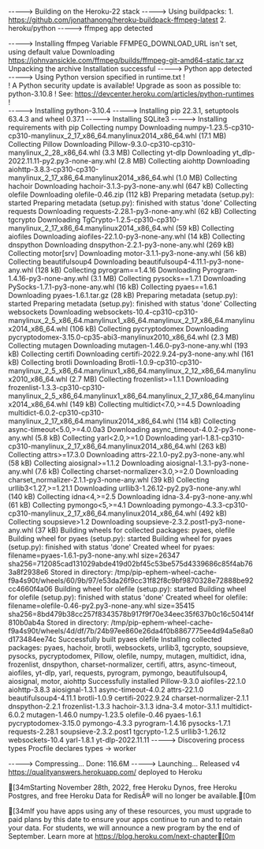 
-----> Building on the Heroku-22 stack
-----> Using buildpacks:
       1. https://github.com/jonathanong/heroku-buildpack-ffmpeg-latest
       2. heroku/python
-----> ffmpeg app detected

-----> Installing ffmpeg
       Variable FFMPEG_DOWNLOAD_URL isn't set, using default value
       Downloading https://johnvansickle.com/ffmpeg/builds/ffmpeg-git-amd64-static.tar.xz
       Unpacking the archive
       Installation successful
-----> Python app detected
-----> Using Python version specified in runtime.txt
 !     
 !     A Python security update is available! Upgrade as soon as possible to: python-3.10.8
 !     See: https://devcenter.heroku.com/articles/python-runtimes
 !     
-----> Installing python-3.10.4
-----> Installing pip 22.3.1, setuptools 63.4.3 and wheel 0.37.1
-----> Installing SQLite3
-----> Installing requirements with pip
       Collecting numpy
         Downloading numpy-1.23.5-cp310-cp310-manylinux_2_17_x86_64.manylinux2014_x86_64.whl (17.1 MB)
       Collecting Pillow
         Downloading Pillow-9.3.0-cp310-cp310-manylinux_2_28_x86_64.whl (3.3 MB)
       Collecting yt-dlp
         Downloading yt_dlp-2022.11.11-py2.py3-none-any.whl (2.8 MB)
       Collecting aiohttp
         Downloading aiohttp-3.8.3-cp310-cp310-manylinux_2_17_x86_64.manylinux2014_x86_64.whl (1.0 MB)
       Collecting hachoir
         Downloading hachoir-3.1.3-py3-none-any.whl (647 kB)
       Collecting olefile
         Downloading olefile-0.46.zip (112 kB)
         Preparing metadata (setup.py): started
         Preparing metadata (setup.py): finished with status 'done'
       Collecting requests
         Downloading requests-2.28.1-py3-none-any.whl (62 kB)
       Collecting tgcrypto
         Downloading TgCrypto-1.2.5-cp310-cp310-manylinux_2_17_x86_64.manylinux2014_x86_64.whl (59 kB)
       Collecting aiofiles
         Downloading aiofiles-22.1.0-py3-none-any.whl (14 kB)
       Collecting dnspython
         Downloading dnspython-2.2.1-py3-none-any.whl (269 kB)
       Collecting motor[srv]
         Downloading motor-3.1.1-py3-none-any.whl (56 kB)
       Collecting beautifulsoup4
         Downloading beautifulsoup4-4.11.1-py3-none-any.whl (128 kB)
       Collecting pyrogram==1.4.16
         Downloading Pyrogram-1.4.16-py3-none-any.whl (3.1 MB)
       Collecting pysocks==1.7.1
         Downloading PySocks-1.7.1-py3-none-any.whl (16 kB)
       Collecting pyaes==1.6.1
         Downloading pyaes-1.6.1.tar.gz (28 kB)
         Preparing metadata (setup.py): started
         Preparing metadata (setup.py): finished with status 'done'
       Collecting websockets
         Downloading websockets-10.4-cp310-cp310-manylinux_2_5_x86_64.manylinux1_x86_64.manylinux_2_17_x86_64.manylinux2014_x86_64.whl (106 kB)
       Collecting pycryptodomex
         Downloading pycryptodomex-3.15.0-cp35-abi3-manylinux2010_x86_64.whl (2.3 MB)
       Collecting mutagen
         Downloading mutagen-1.46.0-py3-none-any.whl (193 kB)
       Collecting certifi
         Downloading certifi-2022.9.24-py3-none-any.whl (161 kB)
       Collecting brotli
         Downloading Brotli-1.0.9-cp310-cp310-manylinux_2_5_x86_64.manylinux1_x86_64.manylinux_2_12_x86_64.manylinux2010_x86_64.whl (2.7 MB)
       Collecting frozenlist>=1.1.1
         Downloading frozenlist-1.3.3-cp310-cp310-manylinux_2_5_x86_64.manylinux1_x86_64.manylinux_2_17_x86_64.manylinux2014_x86_64.whl (149 kB)
       Collecting multidict<7.0,>=4.5
         Downloading multidict-6.0.2-cp310-cp310-manylinux_2_17_x86_64.manylinux2014_x86_64.whl (114 kB)
       Collecting async-timeout<5.0,>=4.0.0a3
         Downloading async_timeout-4.0.2-py3-none-any.whl (5.8 kB)
       Collecting yarl<2.0,>=1.0
         Downloading yarl-1.8.1-cp310-cp310-manylinux_2_17_x86_64.manylinux2014_x86_64.whl (263 kB)
       Collecting attrs>=17.3.0
         Downloading attrs-22.1.0-py2.py3-none-any.whl (58 kB)
       Collecting aiosignal>=1.1.2
         Downloading aiosignal-1.3.1-py3-none-any.whl (7.6 kB)
       Collecting charset-normalizer<3.0,>=2.0
         Downloading charset_normalizer-2.1.1-py3-none-any.whl (39 kB)
       Collecting urllib3<1.27,>=1.21.1
         Downloading urllib3-1.26.12-py2.py3-none-any.whl (140 kB)
       Collecting idna<4,>=2.5
         Downloading idna-3.4-py3-none-any.whl (61 kB)
       Collecting pymongo<5,>=4.1
         Downloading pymongo-4.3.3-cp310-cp310-manylinux_2_17_x86_64.manylinux2014_x86_64.whl (492 kB)
       Collecting soupsieve>1.2
         Downloading soupsieve-2.3.2.post1-py3-none-any.whl (37 kB)
       Building wheels for collected packages: pyaes, olefile
         Building wheel for pyaes (setup.py): started
         Building wheel for pyaes (setup.py): finished with status 'done'
         Created wheel for pyaes: filename=pyaes-1.6.1-py3-none-any.whl size=26347 sha256=712085cad131029abde419d02bf45c53be575d4339686c85f4ab763a8f2938e6
         Stored in directory: /tmp/pip-ephem-wheel-cache-f9a4s90t/wheels/60/9b/97/e53da26f9cc31f82f8c9bf9870328e72888be92cc4660f4a06
         Building wheel for olefile (setup.py): started
         Building wheel for olefile (setup.py): finished with status 'done'
         Created wheel for olefile: filename=olefile-0.46-py2.py3-none-any.whl size=35415 sha256=8bd479b38cc257f8343578b917f9f70e34eec35f637b0c16c50414f810b0ab4a
         Stored in directory: /tmp/pip-ephem-wheel-cache-f9a4s90t/wheels/4d/df/7b/24b97ee860e26da4f0b8867775ee4d94a5e8a0d173484ee74c
       Successfully built pyaes olefile
       Installing collected packages: pyaes, hachoir, brotli, websockets, urllib3, tgcrypto, soupsieve, pysocks, pycryptodomex, Pillow, olefile, numpy, mutagen, multidict, idna, frozenlist, dnspython, charset-normalizer, certifi, attrs, async-timeout, aiofiles, yt-dlp, yarl, requests, pyrogram, pymongo, beautifulsoup4, aiosignal, motor, aiohttp
       Successfully installed Pillow-9.3.0 aiofiles-22.1.0 aiohttp-3.8.3 aiosignal-1.3.1 async-timeout-4.0.2 attrs-22.1.0 beautifulsoup4-4.11.1 brotli-1.0.9 certifi-2022.9.24 charset-normalizer-2.1.1 dnspython-2.2.1 frozenlist-1.3.3 hachoir-3.1.3 idna-3.4 motor-3.1.1 multidict-6.0.2 mutagen-1.46.0 numpy-1.23.5 olefile-0.46 pyaes-1.6.1 pycryptodomex-3.15.0 pymongo-4.3.3 pyrogram-1.4.16 pysocks-1.7.1 requests-2.28.1 soupsieve-2.3.2.post1 tgcrypto-1.2.5 urllib3-1.26.12 websockets-10.4 yarl-1.8.1 yt-dlp-2022.11.11
-----> Discovering process types
       Procfile declares types -> worker

-----> Compressing...
       Done: 116.6M
-----> Launching...
       Released v4
       https://qualityanswers.herokuapp.com/ deployed to Heroku

[34mStarting November 28th, 2022, free Heroku Dynos, free Heroku Postgres, and free Heroku Data for RedisÂ® will no longer be available.[0m

[34mIf you have apps using any of these resources, you must upgrade to paid plans by this date to ensure your apps continue to run and to retain your data. For students, we will announce a new program by the end of September. Learn more at https://blog.heroku.com/next-chapter[0m

